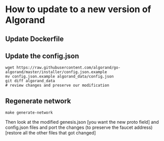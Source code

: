 # How to update to a new version of Algorand

## Update Dockerfile

## Update the config.json

```
wget https://raw.githubusercontent.com/algorand/go-algorand/master/installer/config.json.example
mv config.json.example algorand_data/config.json
git diff algorand_data
# review changes and preserve our modification
```

## Regenerate network

```
make generate-network
```

Then look at the modified genesis.json [you want the new proto field] and config.json files and port the changes (to preserve the faucet address) [restore all the other files that got changed]

